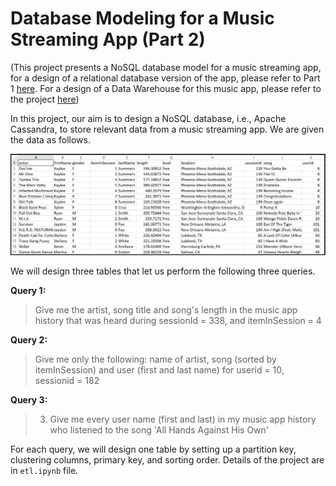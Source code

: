 # Database Modeling for a Music Streaming App (Part 2)

(This project presents a NoSQL database model for a music streaming app, for a design of a relational database version of the app, please refer to Part 1 [here](https://github.com/nd-minh/music-app-data-modeling). For a design of a Data Warehouse for this music app, please refer to the project [here](https://github.com/nd-minh/music-app-data-warehouse))

In this project, our aim is to design a NoSQL database, i.e., Apache Cassandra, to store relevant data from a music streaming app. We are given the data as follows.

<img src="images/image_event_datafile_new.jpg">

We will design three tables that let us perform the following three queries.

**Query 1:**

> Give me the artist, song title and song's length in the music app history that was heard during sessionId = 338, and itemInSession = 4

**Query 2:**

> Give me only the following: name of artist, song (sorted by itemInSession) and user (first and last name) for userid = 10, sessionid = 182

**Query 3:**

> 3. Give me every user name (first and last) in my music app history who listened to the song 'All Hands Against His Own'

For each query, we will design one table by setting up a partition key, clustering columns, primary key, and sorting order. Details of the project are in `etl.ipynb` file.
